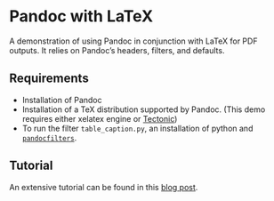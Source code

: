 # Pandoc with LaTeX

A demonstration of using Pandoc in conjunction with LaTeX for PDF outputs. It relies on Pandoc’s headers, filters, and defaults.

## Requirements

- Installation of Pandoc
- Installation of a TeX distribution supported by Pandoc. (This demo requires either xelatex engine or [Tectonic](https://tectonic-typesetting.github.io/en-US/))
- To run the filter `table_caption.py`, an installation of python and [`pandocfilters`](https://github.com/jgm/pandocfilters).

## Tutorial

An extensive tutorial can be found in this [blog post](https://samarthak.com.np/blog/pandoc-latex).